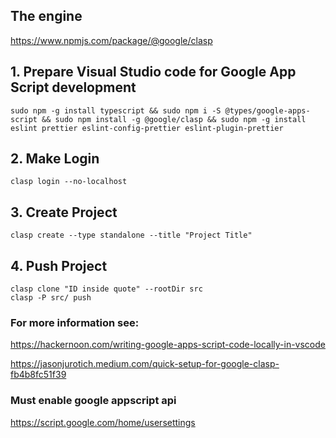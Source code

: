 ## The engine ##

https://www.npmjs.com/package/@google/clasp

## 1. Prepare Visual Studio code for Google App Script development ## 

```
sudo npm -g install typescript && sudo npm i -S @types/google-apps-script && sudo npm install -g @google/clasp && sudo npm -g install eslint prettier eslint-config-prettier eslint-plugin-prettier
```

## 2. Make Login ##

```
clasp login --no-localhost
```

## 3. Create Project ##

```
clasp create --type standalone --title "Project Title"
```


## 4. Push Project ##

```
clasp clone "ID inside quote" --rootDir src
clasp -P src/ push
```

### For more information  see: ###

https://hackernoon.com/writing-google-apps-script-code-locally-in-vscode 

https://jasonjurotich.medium.com/quick-setup-for-google-clasp-fb4b8fc51f39

### Must enable google appscript api ###

https://script.google.com/home/usersettings


